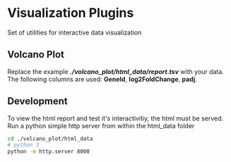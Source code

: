 # Visualization Plugins
Set of utilities for interactive data visualization

## Volcano Plot
Replace the example ***./volcano_plot/html_data/report.tsv*** with your data. The following columns are used: **GeneId**, **log2FoldChange**, **padj**.

## Development
To view the html report and test it's interactivitiy, the html must be served.
Run a python simple http server from within the html_data folder
```bash
cd ./volcano_plot/html_data
# python 3
python -m http.server 8000
```